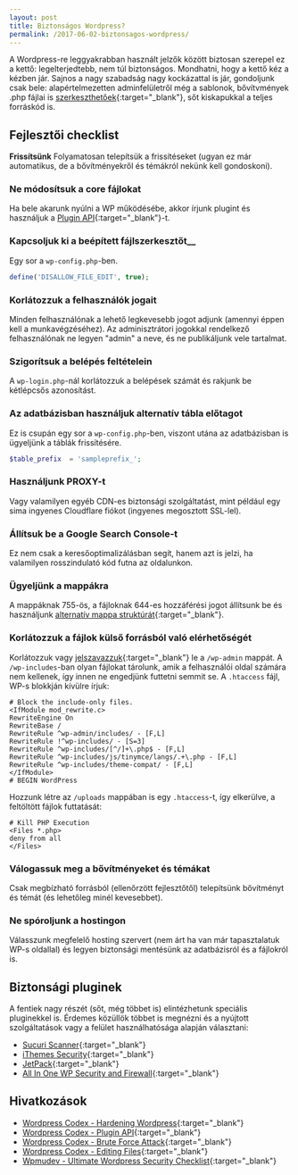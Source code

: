 ```yaml
---
layout: post
title: Biztonságos Wordpress?
permalink: /2017-06-02-biztonsagos-wordpress/
---
```


A Wordpress-re leggyakrabban használt jelzők között biztosan szerepel ez a kettő: legelterjedtebb, nem túl biztonságos. Mondhatni, hogy a kettő kéz a kézben jár. Sajnos a nagy szabadság nagy kockázattal is jár, gondoljunk csak bele: alapértelmezetten adminfelületről még a sablonok, bővítvmények .php fájlai is [szerkeszthetőek](https://codex.wordpress.org/Editing_Files){:target="_blank"}, sőt kiskapukkal a teljes forráskód is.

## Fejlesztői checklist
__Frissítsünk__
Folyamatosan telepítsük a frissítéseket (ugyan ez már automatikus, de a bővítményekről és témákról nekünk kell gondoskoni).

### Ne módosítsuk a core fájlokat
Ha bele akarunk nyúlni a WP működésébe, akkor írjunk plugint és használjuk a [Plugin API](https://codex.wordpress.org/Plugin_API){:target="_blank"}-t.

### Kapcsoljuk ki a beépített fájlszerkesztőt__
Egy sor a `wp-config.php`-ben.
~~~ php
define('DISALLOW_FILE_EDIT', true);
~~~

### Korlátozzuk a felhasználók jogait
Minden felhasználónak a lehető legkevesebb jogot adjunk (amennyi éppen kell a munkavégzéséhez). Az adminisztrátori jogokkal rendelkező felhasználónak ne legyen "admin" a neve, és ne publikáljunk vele tartalmat.

### Szigorítsuk a belépés feltételein
A `wp-login.php`-nál korlátozzuk a belépések számát és rakjunk be kétlépcsős azonosítást.

### Az adatbázisban használjuk alternatív tábla előtagot
Ez is csupán egy sor a `wp-config.php`-ben, viszont utána az adatbázisban is ügyeljünk a táblák frissítésére.
~~~ php
$table_prefix  = 'sampleprefix_';
~~~

### Használjunk PROXY-t
Vagy valamilyen egyéb CDN-es biztonsági szolgáltatást, mint például egy sima ingyenes Cloudflare fiókot (ingyenes megosztott SSL-lel).

### Állítsuk be a Google Search Console-t
Ez nem csak a keresőoptimalizálásban segít, hanem azt is jelzi, ha valamilyen rosszindulató kód futna az oldalunkon.

### Ügyeljünk a mappákra
A mappáknak 755-ös, a fájloknak 644-es hozzáférési jogot állítsunk be és használjunk [alternatív mappa struktúrát](https://www.rarst.net/wordpress/directory-structure/){:target="_blank"}.

### Korlátozzuk a fájlok külső forrásból való elérhetőségét
Korlátozzuk vagy [jelszavazzuk](https://codex.wordpress.org/Brute_Force_Attacks#Password_Protect_wp-login.php){:target="_blank"} le a `/wp-admin` mappát. A `/wp-includes`-ban olyan fájlokat tárolunk, amik a felhasználói oldal számára nem kellenek, így innen ne engedjünk futtetni semmit se. A `.htaccess` fájl, WP-s blokkján kívülre írjuk:
~~~
# Block the include-only files.
<IfModule mod_rewrite.c>
RewriteEngine On
RewriteBase /
RewriteRule ^wp-admin/includes/ - [F,L]
RewriteRule !^wp-includes/ - [S=3]
RewriteRule ^wp-includes/[^/]+\.php$ - [F,L]
RewriteRule ^wp-includes/js/tinymce/langs/.+\.php - [F,L]
RewriteRule ^wp-includes/theme-compat/ - [F,L]
</IfModule>
# BEGIN WordPress
~~~

Hozzunk létre az `/uploads` mappában is egy `.htaccess`-t, így elkerülve, a feltöltött fájlok futtatását:
~~~
# Kill PHP Execution
<Files *.php>
deny from all
</Files>
~~~

### Válogassuk meg a bővítményeket és témákat
Csak megbízható forrásból (ellenőrzött fejlesztőtől) telepítsünk bővítményt és témát (és lehetőleg minél kevesebbet).

### Ne spóroljunk a hostingon
Válasszunk megfelelő hosting szervert (nem árt ha van már tapasztalatuk WP-s oldallal) és legyen biztonsági mentésünk az adatbázisról és a fájlokról is.

## Biztonsági pluginek
A fentiek nagy részét (sőt, még többet is) elintézhetunk speciális pluginekkel is. Érdemes közüllök többet is megnézni és a nyújtott szolgáltatások vagy a felület használhatósága alapján választani:
- [Sucuri Scanner](https://wordpress.org/plugins/sucuri-scanner/){:target="_blank"}
- [iThemes Security](https://wordpress.org/plugins/better-wp-security/){:target="_blank"}
- [JetPack](https://wordpress.org/plugins/jetpack/){:target="_blank"}
- [All In One WP Security and Firewall](https://wordpress.org/plugins/all-in-one-wp-security-and-firewall/){:target="_blank"}

## Hivatkozások
- [Wordpress Codex - Hardening Wordpress](https://codex.wordpress.org/Hardening_WordPress){:target="_blank"}
- [Wordpress Codex - Plugin API](https://codex.wordpress.org/Plugin_API){:target="_blank"}
- [Wordpress Codex - Brute Force Attack](https://codex.wordpress.org/Brute_Force_Attacks){:target="_blank"}
- [Wordpress Codex - Editing Files](https://codex.wordpress.org/Editing_Files){:target="_blank"}
- [Wpmudev - Ultimate Wordpress Security Checklist](https://premium.wpmudev.org/blog/ultimate-wordpress-security-checklist/){:target="_blank"}
